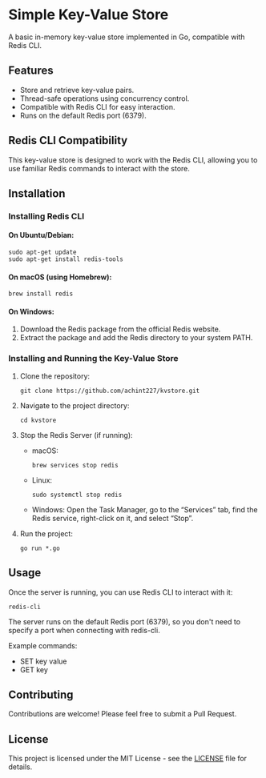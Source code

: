 # Simple Key-Value Store

A basic in-memory key-value store implemented in Go, compatible with Redis CLI.

## Features

- Store and retrieve key-value pairs.
- Thread-safe operations using concurrency control.
- Compatible with Redis CLI for easy interaction.
- Runs on the default Redis port (6379).

## Redis CLI Compatibility

This key-value store is designed to work with the Redis CLI, allowing you to use familiar Redis commands to interact with the store.

## Installation

### Installing Redis CLI

#### On Ubuntu/Debian:
```
sudo apt-get update
sudo apt-get install redis-tools
```

#### On macOS (using Homebrew):
```
brew install redis
```

#### On Windows:
1. Download the Redis package from the official Redis website.
2. Extract the package and add the Redis directory to your system PATH.

### Installing and Running the Key-Value Store

1. Clone the repository:
   ```
   git clone https://github.com/achint227/kvstore.git
   ```
2. Navigate to the project directory:
   ```
   cd kvstore
   ```
3. Stop the Redis Server (if running):
   * macOS:
     ```
     brew services stop redis
     ```
   * Linux:
     ```
     sudo systemctl stop redis
     ```
   * Windows:
     Open the Task Manager, go to the “Services” tab, find the Redis service, right-click on it, and select “Stop”.
     
4. Run the project:
   ```
   go run *.go
   ```

## Usage

Once the server is running, you can use Redis CLI to interact with it:

```
redis-cli
```

The server runs on the default Redis port (6379), so you don't need to specify a port when connecting with redis-cli.

Example commands:
- SET key value
- GET key

## Contributing

Contributions are welcome! Please feel free to submit a Pull Request.

## License

This project is licensed under the MIT License - see the [LICENSE](./LICENSE) file for details.
